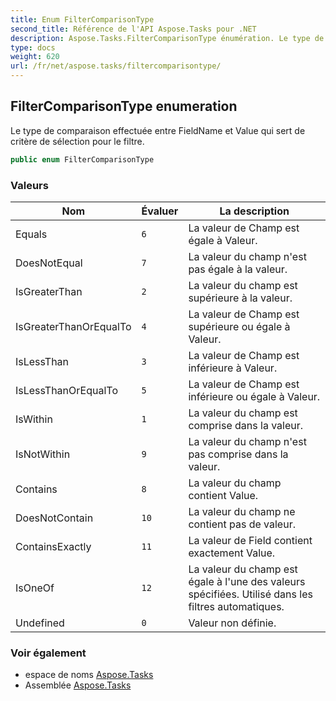 ```yaml
---
title: Enum FilterComparisonType
second_title: Référence de l'API Aspose.Tasks pour .NET
description: Aspose.Tasks.FilterComparisonType énumération. Le type de comparaison effectuée entre FieldName et Value qui sert de critère de sélection pour le filtre.
type: docs
weight: 620
url: /fr/net/aspose.tasks/filtercomparisontype/
---
```

## FilterComparisonType enumeration

Le type de comparaison effectuée entre FieldName et Value qui sert de critère de sélection pour le filtre.

```csharp
public enum FilterComparisonType
```

### Valeurs

| Nom | Évaluer | La description |
| --- | --- | --- |
| Equals | `6` | La valeur de Champ est égale à Valeur. |
| DoesNotEqual | `7` | La valeur du champ n'est pas égale à la valeur. |
| IsGreaterThan | `2` | La valeur du champ est supérieure à la valeur. |
| IsGreaterThanOrEqualTo | `4` | La valeur de Champ est supérieure ou égale à Valeur. |
| IsLessThan | `3` | La valeur de Champ est inférieure à Valeur. |
| IsLessThanOrEqualTo | `5` | La valeur de Champ est inférieure ou égale à Valeur. |
| IsWithin | `1` | La valeur du champ est comprise dans la valeur. |
| IsNotWithin | `9` | La valeur du champ n'est pas comprise dans la valeur. |
| Contains | `8` | La valeur du champ contient Value. |
| DoesNotContain | `10` | La valeur du champ ne contient pas de valeur. |
| ContainsExactly | `11` | La valeur de Field contient exactement Value. |
| IsOneOf | `12` | La valeur du champ est égale à l'une des valeurs spécifiées. Utilisé dans les filtres automatiques. |
| Undefined | `0` | Valeur non définie. |

### Voir également

* espace de noms [Aspose.Tasks](../../aspose.tasks/)
* Assemblée [Aspose.Tasks](../../)


